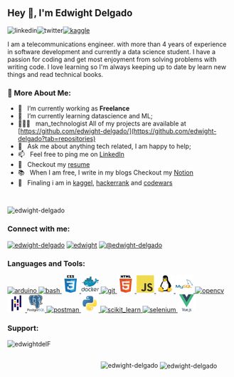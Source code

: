 ## Hey 👋, I'm Edwight Delgado

<a href='https://www.linkedin.com/in/edwight-delgado/'><img align='left' alt="linkedin" src="https://raw.githubusercontent.com/rahul-jha98/rahul-jha98/561d474902b59c7429ec22bb73e225696c27b202/assets/linkedin.svg" height='18px'/></a>
<a href='https://twitter.com/edwight13'><img align='left' alt="twitter" src="https://raw.githubusercontent.com/rahul-jha98/rahul-jha98/561d474902b59c7429ec22bb73e225696c27b202/assets/twitter.svg" height='18px'/></a>
<a href='https://www.kaggle.com/edwight/'><img alt="kaggle" src="https://raw.githubusercontent.com/rahul-jha98/rahul-jha98/561d474902b59c7429ec22bb73e225696c27b202/assets/kaggle.svg" height='18px'/></a>


I am a telecommunications engineer. with more than 4 years of experience in software development and currently a data science student. I have a passion for coding and get most enjoyment from solving problems with writing code. I love learning so I'm always keeping up to date by learn new things and read technical books.


### 🧐 More About Me:

- 🔭 &nbsp; I’m currently working as **Freelance**
- 🌱 &nbsp; I’m currently learning datascience and ML; 
- 👨🏻‍💻 &nbsp; man_technologist All of my projects are available at [https://github.com/edwight-delgado/](https://github.com/edwight-delgado?tab=repositories)
- 💬 &nbsp; Ask me about anything tech related, I am happy to help;
- 📫 &nbsp; Feel free to ping me on [LinkedIn](https://www.linkedin.com/in/edwight-delgado/)
- 📝 &nbsp; Checkout my [resume](https://drive.google.com/file/d/1fASjGxYT1NujNv2-BVBCwSRFlXIVBuql/view)
- 📚 &nbsp; When I am free, I write in my blogs  Checkout my [Notion](https://www.notion.so/Edwight-s-Science-Journal-ea81d6269d87496585a7cc33f253e71c)
- 🤝 &nbsp; Finaling i am in [kaggel](https://www.kaggle.com/edwight), [hackerrank](https://www.hackerrank.com/edwightdelgado) and [codewars](https://www.codewars.com/users/edwight-delgado) 

<br>

<p align="left"> <img src="https://komarev.com/ghpvc/?username=edwight-delgado&label=Profile%20views&color=0e75b6&style=flat" alt="edwight-delgado" /> </p>

<h3 align="left">Connect with me:</h3>
<p align="left">
<a href="https://linkedin.com/in/edwight-delgado" target="blank"><img align="center" src="https://raw.githubusercontent.com/rahuldkjain/github-profile-readme-generator/master/src/images/icons/Social/linked-in-alt.svg" alt="edwight-delgado" height="30" width="40" /></a>
<a href="https://kaggle.com/edwight" target="blank"><img align="center" src="https://raw.githubusercontent.com/rahuldkjain/github-profile-readme-generator/master/src/images/icons/Social/kaggle.svg" alt="edwight" height="30" width="40" /></a>
<a href="https://medium.com/@edwight-delgado" target="blank"><img align="center" src="https://raw.githubusercontent.com/rahuldkjain/github-profile-readme-generator/master/src/images/icons/Social/medium.svg" alt="@edwight-delgado" height="30" width="40" /></a>
</p>

<h3 align="left">Languages and Tools:</h3>
<p align="left"> <a href="https://www.arduino.cc/" target="_blank" rel="noreferrer"> <img src="https://cdn.worldvectorlogo.com/logos/arduino-1.svg" alt="arduino" width="40" height="40"/> </a> <a href="https://www.gnu.org/software/bash/" target="_blank" rel="noreferrer"> <img src="https://www.vectorlogo.zone/logos/gnu_bash/gnu_bash-icon.svg" alt="bash" width="40" height="40"/> </a> <a href="https://www.w3schools.com/css/" target="_blank" rel="noreferrer"> <img src="https://raw.githubusercontent.com/devicons/devicon/master/icons/css3/css3-original-wordmark.svg" alt="css3" width="40" height="40"/> </a> <a href="https://www.docker.com/" target="_blank" rel="noreferrer"> <img src="https://raw.githubusercontent.com/devicons/devicon/master/icons/docker/docker-original-wordmark.svg" alt="docker" width="40" height="40"/> </a> <a href="https://git-scm.com/" target="_blank" rel="noreferrer"> <img src="https://www.vectorlogo.zone/logos/git-scm/git-scm-icon.svg" alt="git" width="40" height="40"/> </a> <a href="https://www.w3.org/html/" target="_blank" rel="noreferrer"> <img src="https://raw.githubusercontent.com/devicons/devicon/master/icons/html5/html5-original-wordmark.svg" alt="html5" width="40" height="40"/> </a> <a href="https://developer.mozilla.org/en-US/docs/Web/JavaScript" target="_blank" rel="noreferrer"> <img src="https://raw.githubusercontent.com/devicons/devicon/master/icons/javascript/javascript-original.svg" alt="javascript" width="40" height="40"/> </a> <a href="https://www.linux.org/" target="_blank" rel="noreferrer"> <img src="https://raw.githubusercontent.com/devicons/devicon/master/icons/linux/linux-original.svg" alt="linux" width="40" height="40"/> </a> <a href="https://www.mysql.com/" target="_blank" rel="noreferrer"> <img src="https://raw.githubusercontent.com/devicons/devicon/master/icons/mysql/mysql-original-wordmark.svg" alt="mysql" width="40" height="40"/> </a> <a href="https://opencv.org/" target="_blank" rel="noreferrer"> <img src="https://www.vectorlogo.zone/logos/opencv/opencv-icon.svg" alt="opencv" width="40" height="40"/> </a> <a href="https://pandas.pydata.org/" target="_blank" rel="noreferrer"> <img src="https://raw.githubusercontent.com/devicons/devicon/2ae2a900d2f041da66e950e4d48052658d850630/icons/pandas/pandas-original.svg" alt="pandas" width="40" height="40"/> </a> <a href="https://www.postgresql.org" target="_blank" rel="noreferrer"> <img src="https://raw.githubusercontent.com/devicons/devicon/master/icons/postgresql/postgresql-original-wordmark.svg" alt="postgresql" width="40" height="40"/> </a> <a href="https://postman.com" target="_blank" rel="noreferrer"> <img src="https://www.vectorlogo.zone/logos/getpostman/getpostman-icon.svg" alt="postman" width="40" height="40"/> </a> <a href="https://www.python.org" target="_blank" rel="noreferrer"> <img src="https://raw.githubusercontent.com/devicons/devicon/master/icons/python/python-original.svg" alt="python" width="40" height="40"/> </a> <a href="https://scikit-learn.org/" target="_blank" rel="noreferrer"> <img src="https://upload.wikimedia.org/wikipedia/commons/0/05/Scikit_learn_logo_small.svg" alt="scikit_learn" width="40" height="40"/> </a> <a href="https://www.selenium.dev" target="_blank" rel="noreferrer"> <img src="https://raw.githubusercontent.com/detain/svg-logos/780f25886640cef088af994181646db2f6b1a3f8/svg/selenium-logo.svg" alt="selenium" width="40" height="40"/> </a> <a href="https://vuejs.org/" target="_blank" rel="noreferrer"> <img src="https://raw.githubusercontent.com/devicons/devicon/master/icons/vuejs/vuejs-original-wordmark.svg" alt="vuejs" width="40" height="40"/> </a> </p>

<h3 align="left">Support:</h3>
<p><a href="https://www.buymeacoffee.com/edwightdelF"> <img align="left" src="https://cdn.buymeacoffee.com/buttons/v2/default-yellow.png" height="50" width="210" alt="edwightdelF" /></a></p><br><br>

<p><img align="left" src="https://github-readme-stats.vercel.app/api/top-langs?username=edwight-delgado&show_icons=true&locale=en&layout=compact" alt="edwight-delgado" /></p>

<p>&nbsp;<img align="center" src="https://github-readme-stats.vercel.app/api?username=edwight-delgado&show_icons=true&locale=en" alt="edwight-delgado" /></p>

